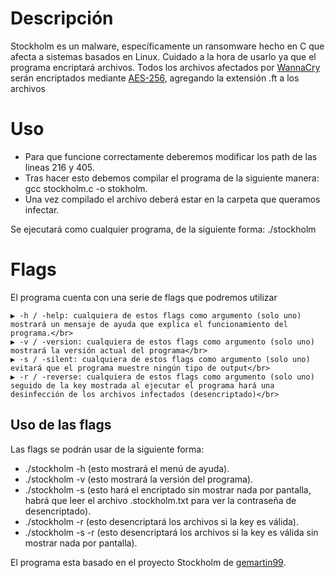 <h1>Descripción</h1>
Stockholm es un malware, específicamente un ransomware hecho en C que afecta a sistemas basados en Linux. Cuidado a la hora de usarlo ya que el programa encriptará archivos. Todos los archivos afectados por <a href="https://es.wikipedia.org/wiki/WannaCry">WannaCry</a> serán encriptados mediante <a href="https://es.wikipedia.org/wiki/Advanced_Encryption_Standard">AES-256</a>, agregando la extensión .ft a los archivos

<h1>Uso</h1>
<ul>
<li>Para que funcione correctamente deberemos modificar los path de las lineas 216 y 405.</li>
<li>Tras hacer esto debemos compilar el programa de la siguiente manera: gcc stockholm.c -o stokholm.</li>
<li>Una vez compilado el archivo deberá estar en la carpeta que queramos infectar.</li>
</ul>
<p>Se ejecutará como cualquier programa, de la siguiente forma: ./stockholm</p>

<h1>Flags</h1>
El programa cuenta con una serie de flags que podremos utilizar

```
▶ -h / -help: cualquiera de estos flags como argumento (solo uno) mostrará un mensaje de ayuda que explica el funcionamiento del programa.</br>
▶ -v / -version: cualquiera de estos flags como argumento (solo uno) mostrará la versión actual del programa</br>
▶ -s / -silent: cualquiera de estos flags como argumento (solo uno) evitará que el programa muestre ningún tipo de output</br>
▶ -r / -reverse: cualquiera de estos flags como argumento (solo uno) seguido de la key mostrada al ejecutar el programa hará una desinfección de los archivos infectados (desencriptado)</br>
```

<h2>Uso de las flags</h2>
<p>Las flags se podrán usar de la siguiente forma:</p>
<ul>
<li>./stockholm -h (esto mostrará el menú de ayuda).</li>
<li>./stockholm -v (esto mostrará la versión del programa).</li>
<li>./stockholm -s (esto hará el encriptado sin mostrar nada por pantalla, habrá que leer el archivo .stockholm.txt para ver la contraseña de desencriptado).</li>
<li>./stockholm -r <key> (esto desencriptará los archivos si la key es válida).</li>
<li>./stockholm -s -r <key> (esto desencriptará los archivos si la key es válida sin mostrar nada por pantalla).</li>
</ul>

El programa esta basado en el proyecto Stockholm de <a href="https://github.com/gemartin99">gemartin99</a>.
